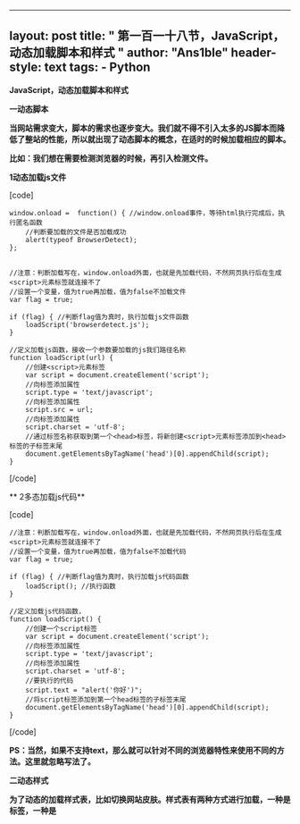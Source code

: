
---
layout: post
title: " 第一百一十八节，JavaScript，动态加载脚本和样式 "
author: "Ans1ble"
header-style: text
tags:
      - Python
---


**JavaScript，动态加载脚本和样式**



****一动态脚本****

**当网站需求变大，脚本的需求也逐步变大。我们就不得不引入太多的JS脚本而降低了整站的性能，所以就出现了动态脚本的概念，在适时的时候加载相应的脚本。**

**比如：我们想在需要检测浏览器的时候，再引入检测文件。**



**1动态加载js文件**

[code]

    window.onload =  function() { //window.onload事件，等待html执行完成后，执行匿名函数
        //判断要加载的文件是否加载成功
        alert(typeof BrowserDetect);
    };
    
    
    //注意：判断加载写在，window.onload外面，也就是先加载代码，不然网页执行后在生成<script>元素标签就连接不了
    //设置一个变量，值为true再加载，值为false不加载文件
    var flag = true;
    
    if (flag) { //判断flag值为真时，执行加载js文件函数
        loadScript('browserdetect.js');
    }
    
    //定义加载js函数，接收一个参数要加载的js我们路径名称
    function loadScript(url) {
        //创建<script>元素标签
        var script = document.createElement('script');
        //向标签添加属性
        script.type = 'text/javascript';
        //向标签添加属性
        script.src = url;
        //向标签添加属性
        script.charset = 'utf-8';
        //通过标签名称获取到第一个<head>标签，将新创建<script>元素标签添加到<head>标签的子标签末尾
        document.getElementsByTagName('head')[0].appendChild(script);
    }
[/code]

**  2多态加载js代码**

[code]

    //注意：判断加载写在，window.onload外面，也就是先加载代码，不然网页执行后在生成<script>元素标签就连接不了
    //设置一个变量，值为true再加载，值为false不加载代码
    var flag = true;
    
    if (flag) { //判断flag值为真时，执行加载js代码函数
        loadScript(); //执行函数
    }
    
    //定义加载js代码函数，
    function loadScript() {
        //创建一个script标签
        var script = document.createElement('script');
        //向标签添加属性
        script.type = 'text/javascript';
        //向标签添加属性
        script.charset = 'utf-8';
        //要执行的代码
        script.text = "alert('你好')";
        //将script标签添加到第一个head标签的子标签末尾
        document.getElementsByTagName('head')[0].appendChild(script);
    }
[/code]

**PS：当然，如果不支持text，那么就可以针对不同的浏览器特性来使用不同的方法。这里就忽略写法了。**



****二动态样式****

**为了动态的加载样式表，比如切换网站皮肤。样式表有两种方式进行加载，一种是 <link>标签，一种是<style>标签。**

**1动态加载css文件**

[code]

     //动态执行link，加载css文件
    var flag = true;   //设置一个变量，值为true加载文件，false不加载
    
    //判断执行函数
    if (flag) {
        loadStyles('1.css');  //执行加载文件函数
    }
    
    function loadStyles(url) {  //接收一个参数，css文件路径名称
        //创建link标签元素
        var link = document.createElement('link');
        //添加link标签属性
        link.rel = 'stylesheet';
        //添加link标签属性
        link.type = 'text/css';
        //添加link标签属性
        link.href = url;
        //将新创建的link标签，添加到第一个head标签的子元素末尾
        document.getElementsByTagName('head')[0].appendChild(link);
    }
[/code]

**2动态加载css代码**

[code]

     //动态加载css代码
    var flag = true;  //设置一个变量，值为true加载样式代码，值为false不加载
    
    if (flag) {  //判断flag为真执行里面代码
        //创建一个style元素标签
        var style = document.createElement('style');
        //添加style元素属性
        style.type = 'text/css';
        //获取到第一个head标签，将新创建的style元素标签添加到head标签的子元素末尾
        document.getElementsByTagName('head')[0].appendChild(style);
        //执行样式函数
        insertRule(document.styleSheets[0], '#box', 'background:red', 0);
    }
    
    function insertRule(sheet, selectorText, cssText, position) {  //执行函数，接收4个参数，参数1css样式对象，参数2选择器名称，参数3样式代码，参数4要添加的位置
            //如果是非IE
        if (sheet.insertRule) { //判断如果为真
            //通过insertRule方法向样式表对象添加一个选择器
            sheet.insertRule(selectorText + "{" + cssText + "}", position);
            //如果是IE
        } else if (sheet.addRule) { //判断如果为真
            //通过addRule方法向样式表对象添加一个选择器
            sheet.addRule(selectorText, cssText, position);
        }
    }
[/code]




